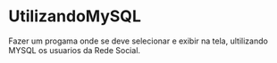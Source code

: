 # UtilizandoMySQL
Fazer um progama onde se deve selecionar e exibir na tela, ultilizando MYSQL os usuarios da Rede Social.
